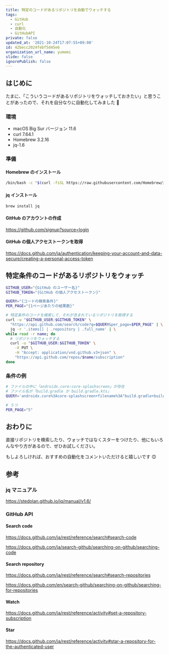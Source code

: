 ```yaml
---
title: 特定のコードがあるリポジトリを自動でウォッチする
tags:
  - GitHub
  - curl
  - 自動化
  - GitHubAPI
private: false
updated_at: '2021-10-24T17:07:55+09:00'
id: 42becc2024febf5d45e6
organization_url_name: yumemi
slide: false
ignorePublish: false
---
```

## はじめに

たまに、「こういうコードがあるリポジトリをウォッチしておきたい」と思うことがあったので、それを自分なりに自動化してみました :robot: 

### 環境

- macOS Big Sur バージョン 11.6
- curl 7.64.1
- Homebrew 3.2.16
- jq-1.6

### 準備

#### Homebrew のインストール

```zsh
/bin/bash -c "$(curl -fsSL https://raw.githubusercontent.com/Homebrew/install/HEAD/install.sh)"
```

#### jq インストール

```zsh
brew install jq
```

#### GitHub のアカウントの作成

https://github.com/signup?source=login

#### GitHub の個人アクセストークンを取得

https://docs.github.com/ja/authentication/keeping-your-account-and-data-secure/creating-a-personal-access-token

## 特定条件のコードがあるリポジトリをウォッチ

```zsh
GITHUB_USER="{GitHub のユーザー名}"
GITHUB_TOKEN="{GitHub の個人アクセストークン}"

QUERY="{コードの検索条件}"
PER_PAGE="{1ページあたりの結果数}"

# 特定条件のコードを検索して、それが含まれているリポジトリを取得する
curl -u "$GITHUB_USER:$GITHUB_TOKEN" \
  "https://api.github.com/search/code?q=$QUERY&per_page=$PER_PAGE" | \
  jq -r '.items[] | .repository | .full_name' | \
while read -r name; do
  # リポジトリをウォッチする
  curl -u "$GITHUB_USER:$GITHUB_TOKEN" \
    -X PUT \
    -H "Accept: application/vnd.github.v3+json" \
    "https://api.github.com/repos/$name/subscription"
done
```

### 条件の例

```zsh
# ファイルの中に「androidx.core:core-splashscreen」が存在
# ファイル名が「build.gradle か build.gradle.kts」
QUERY='androidx.core%3Acore-splashscreen+filename%3A"build.gradle+build.gradle.kts"'

# ５つ
PER_PAGE="5"
```

## おわりに

直接リポジトリを検索したり、ウォッチではなくスターをつけたり、他にもいろんなやり方があるので、ぜひお試しください。

もしよろしければ、おすすめの自動化をコメントいただけると嬉しいです :blush:

## 参考

### jq マニュアル

https://stedolan.github.io/jq/manual/v1.6/

### GitHub API

#### Search code

https://docs.github.com/ja/rest/reference/search#search-code

https://docs.github.com/ja/search-github/searching-on-github/searching-code

#### Search repository

https://docs.github.com/ja/rest/reference/search#search-repositories

https://docs.github.com/en/search-github/searching-on-github/searching-for-repositories

#### Watch

https://docs.github.com/ja/rest/reference/activity#set-a-repository-subscription

#### Star

https://docs.github.com/ja/rest/reference/activity#star-a-repository-for-the-authenticated-user

